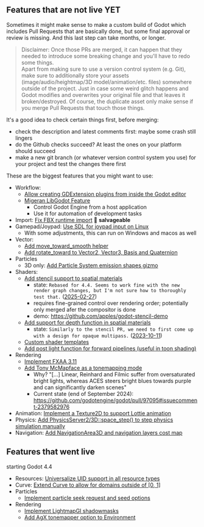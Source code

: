 ## Features that are not live YET

Sometimes it might make sense to make a custom build of Godot which includes Pull Requests that are basically done, but some final approval or review is missing. And this last step can take months, or longer.

> Disclaimer: Once those PRs are merged, it can happen that they needed to introduce some breaking change and you'll have to redo some things.  
> Apart from making sure to use a version control system (e.g. Git), make sure to additionally store your assets (image/audio/heightmap/3D model/animation/etc. files) somewhere outside of the project. Just in case some weird glitch happens and Godot modifies and overwrites your original file and that leaves it broken/destroyed. Of course, the duplicate asset only make sense if you merge Pull Requests that touch those things.

It's a good idea to check certain things first, before merging:
* check the description and latest comments first: maybe some crash still lingers
* do the Github checks succeed? At least the ones on your platform should succeed
* make a new git branch (or whatever version control system you use) for your project and test the changes there first


These are the biggest features that you might want to use:
* Workflow:
  * [Allow creating GDExtension plugins from inside the Godot editor](https://github.com/godotengine/godot/pull/90979)
  * [Migeran LibGodot Feature](https://github.com/godotengine/godot/pull/90510)
    * Control Godot Engine from a host application
    * Use it for automation of development tasks
* Import: [Fix FBX runtime import](https://github.com/godotengine/godot/pull/96059) :red_circle: **salvageable**
* Gamepad/Joypad: [Use SDL for joypad input on Linux](https://github.com/godotengine/godot/pull/87925)
  * With some adjustments, this can run on Windows and macos as well
* Vector:
  * [Add move_toward_smooth helper](https://github.com/godotengine/godot/pull/92236)
  * [Add rotate_toward to Vector2, Vector3, Basis and Quaternion](https://github.com/godotengine/godot/pull/82926)
* Particles
  * 3D only: [Add Particle System emission shapes gizmo](https://github.com/godotengine/godot/pull/86902)
* Shaders:
  * [Add stencil support to spatial materials](https://github.com/godotengine/godot/pull/80710)
    * state: `Rebased for 4.4. Seems to work fine with the new render graph changes, but I'm not sure how to thoroughly test that.` ([2025-02-27](https://github.com/godotengine/godot/pull/80710#issuecomment-2687981855))
    * requires fine-grained control over rendering order; potentially only merged afer the compositor is done
    * demo: https://github.com/apples/godot-stencil-demo
  * [Add support for depth function in spatial materials](https://github.com/godotengine/godot/pull/73527)
    * state: `Similarly to the stencil PR, we need to first come up with a design for opaque multipass.` ([2023-10-11](https://github.com/godotengine/godot/pull/73527#issuecomment-1757689514))
  * [Custom shader templates](https://github.com/godotengine/godot/pull/94427)
  * [Add post light function for forward pipelines (useful in toon shading)](https://github.com/godotengine/godot/pull/102708)
* Rendering
  * [Implement FXAA 3.11](https://github.com/godotengine/godot/pull/89582)
  * [Add Tony McMapface as a tonemapping mode](https://github.com/godotengine/godot/pull/97095)
    * Why? "[…] Linear, Reinhard and Filmic suffer from oversaturated bright lights, whereas ACES steers bright blues towards purple and can significantly darken scenes"
    * Current state (end of September 2024): https://github.com/godotengine/godot/pull/97095#issuecomment-2379582976
* Animation: [Implement a Texture2D to support Lottie animation](https://github.com/godotengine/godot/pull/91580)
* Physics: [Add PhysicsServer2/3D::space_step() to step physics simulation manually](https://github.com/godotengine/godot/pull/76462)
* Navigation: [Add NavigationArea3D and navigation layers cost map](https://github.com/godotengine/godot/pull/102769)


## Features that went live

starting Godot 4.4
* Resources: [Universalize UID support in all resource types](https://github.com/godotengine/godot/pull/97352)
* Curve: [Extend Curve to allow for domains outside of [0, 1]](https://github.com/godotengine/godot/pull/67857)
* Particles
  * [Implement particle seek request and seed options](https://github.com/godotengine/godot/pull/92089)
* Rendering
  * [Implement LightmapGI shadowmasks](https://github.com/godotengine/godot/pull/85653)
  * [Add AgX tonemapper option to Environment](https://github.com/godotengine/godot/pull/87260)
